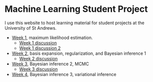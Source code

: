 # Machine Learning Student Project

I use this website to host learning material for student projects at the University of St Andrews. 

- [Week 1](./MLE.jl.html), maximum likelihood estimation.
  - [Week 1 discussion](./MLE_sol_part1.jl.html)
  - [Week 1 discussion 2](./MLE_sol_part2.jl.html)
- [Week 2](./Bayes1.jl.html), basis expansion, regularization, and Bayesian inference 1
  - [Week 2 discussion](./Bayes1_sol.jl.html)
- [Week 3](./Bayes2.jl.html), Bayesian inference 2, MCMC
  - [Week 3 discussion](./Bayes2_sol.jl.html)
- [Week 4](./Bayes3.jl.html), Bayesian inference 3, variational inference
  
